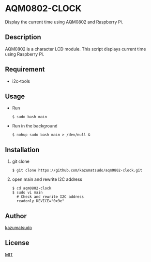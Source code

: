 # AQM0802-CLOCK

Display the current time using AQM0802 and Raspberry Pi.

## Description

AQM0802 is a character LCD module. This script displays current time using Raspberry Pi.

## Requirement

- i2c-tools

## Usage

- Run
    ```
    $ sudo bash main
    ```

- Run in the background
    ```
    $ nohup sudo bash main > /dev/null &
    ```

## Installation

1. git clone
    ```
    $ git clone https://github.com/kazumatsudo/aqm0802-clock.git
    ```
    
1. open main and rewrite I2C address
    ```
    $ cd aqm0802-clock
    $ sudo vi main
      # Check and rewrite I2C address
      readonly DEVICE="0x3e"
    ```

## Author

[kazumatsudo](https://kazumatsudo.jp)

## License

[MIT](https://github.com/kazumatsudo/aqm0802-clock/LICENSE)